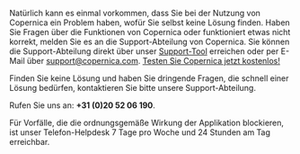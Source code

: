 Natürlich kann es einmal vorkommen, dass Sie bei der Nutzung von
Copernica ein Problem haben, wofür Sie selbst keine Lösung finden. Haben
Sie Fragen über die Funktionen von Copernica oder funktioniert etwas
nicht korrekt, melden Sie es an die Support-Abteilung von Copernica. Sie
können die Support-Abteilung direkt über unser
[Support-Tool](./support-tool.md "Unterstützungs-Tool")
erreichen oder per E-Mail über
[support@copernica.com](mailto:support@copernica.com "support@copernica.com").
[Testen Sie Copernica jetzt
kostenlos!](http://www.copernica.com/de/copernica-30-tage-testen "Testen Sie Copernica jetzt kostenlos!")

Finden Sie keine Lösung und haben Sie dringende Fragen, die schnell
einer Lösung bedürfen, kontaktieren Sie bitte unsere Support-Abteilung.

Rufen Sie uns an: **+31 (0)20 52 06 190**.

Für Vorfälle, die die ordnungsgemäße Wirkung der Applikation blockieren,
ist unser Telefon-Helpdesk 7 Tage pro Woche und 24 Stunden am Tag
erreichbar.
